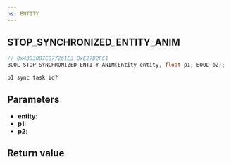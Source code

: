 ```yaml
---
ns: ENTITY
---
```

## STOP_SYNCHRONIZED_ENTITY_ANIM

```c
// 0x43D3807C077261E3 0xE27D2FC1
BOOL STOP_SYNCHRONIZED_ENTITY_ANIM(Entity entity, float p1, BOOL p2);
```

```
p1 sync task id?  
```

## Parameters
* **entity**: 
* **p1**: 
* **p2**: 

## Return value
